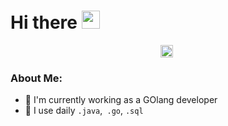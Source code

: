 # Hi there <img src="https://github.com/TheDudeThatCode/TheDudeThatCode/blob/master/Assets/Hi.gif" width="29px">
<p align="center">
<a href="https://linkedin.com/in/daniil-karpov-582867232" target="blank"><img align="center" src="https://cdn.jsdelivr.net/npm/simple-icons@3.0.1/icons/linkedin.svg" alt="apoorvtyagi" height="20" width="20" /></a>&nbsp;

### About Me:
- 🏦 I'm currently working as a GOlang developer
- 🤔 I use daily ```.java```,``` .go```, ```.sql```
